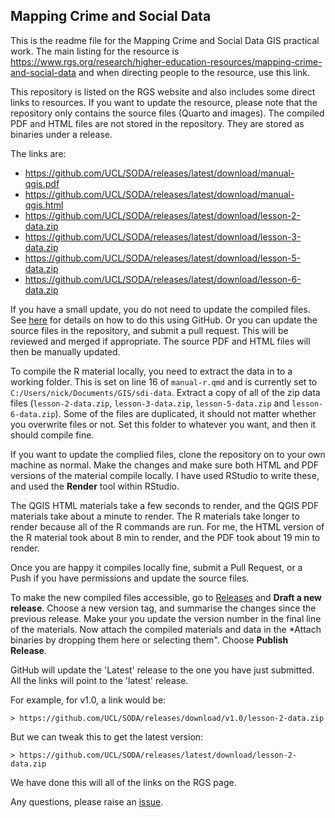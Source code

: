 
## Mapping Crime and Social Data

This is the readme file for the Mapping Crime and Social Data GIS practical work. The main listing for the resource is https://www.rgs.org/research/higher-education-resources/mapping-crime-and-social-data and when directing people to the resource, use this link. 

This repository is listed on the RGS website and also includes some direct links to resources. If you want to update the resource, please note that the repository only contains the source files (Quarto and images). The compiled PDF and HTML files are not stored in the repository. They are stored as binaries under a release. 

The links are:
- https://github.com/UCL/SODA/releases/latest/download/manual-qgis.pdf
- https://github.com/UCL/SODA/releases/latest/download/manual-qgis.html
- https://github.com/UCL/SODA/releases/latest/download/lesson-2-data.zip
- https://github.com/UCL/SODA/releases/latest/download/lesson-3-data.zip
- https://github.com/UCL/SODA/releases/latest/download/lesson-5-data.zip
- https://github.com/UCL/SODA/releases/latest/download/lesson-6-data.zip

If you have a small update, you do not need to update the compiled files. See [here](editing-on-github.md) for details on how to do this using GitHub. Or you can update the source files in the repository, and submit a pull request. This will be reviewed and merged if appropriate. The source PDF and HTML files will then be manually updated. 

To compile the R material locally, you need to extract the data in to a working folder. This is set on line 16 of `manual-r.qmd` and is currently set to `C:/Users/nick/Documents/GIS/sdi-data`. Extract a copy of all of the zip data files (`lesson-2-data.zip`, `lesson-3-data.zip`, `lesson-5-data.zip` and `lesson-6-data.zip`). Some of the files are duplicated, it should not matter whether you overwrite files or not. Set this folder to whatever you want, and then it should compile fine. 

If you want to update the complied files, clone the repository on to your own machine as normal. Make the changes and make sure both HTML and PDF versions of the material compile locally. I have used RStudio to write these, and used the **Render** tool within RStudio. 

The QGIS HTML materials take a few seconds to render, and the QGIS PDF materials take about a minute to render. The R materials take longer to render because all of the R commands are run. For me, the HTML version of the R material took about 8 min to render, and the PDF took about 19 min to render. 

Once you are happy it compiles locally fine, submit a Pull Request, or a Push if you have permissions and update the source files. 

To make the new compiled files accessible, go to [Releases](https://github.com/UCL/SODA/releases) and **Draft a new release**. Choose a new version tag, and summarise the changes since the previous release. Make your you update the version number in the final line of the materials. Now attach the compiled materials and data in the *Attach binaries by dropping them here or selecting them". Choose **Publish Release**. 

GitHub will update the 'Latest' release to the one you have just submitted. All the links will point to the 'latest' release. 

For example, for v1.0, a link would be:

	> https://github.com/UCL/SODA/releases/download/v1.0/lesson-2-data.zip

But we can tweak this to get the latest version:

	> https://github.com/UCL/SODA/releases/latest/download/lesson-2-data.zip

We have done this will all of the links on the RGS page. 

Any questions, please raise an [issue](https://github.com/UCL/SODA/issues). 

